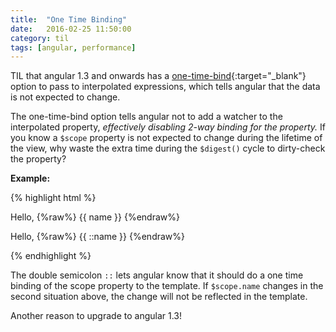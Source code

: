 ```yaml
---
title:  "One Time Binding"
date:   2016-02-25 11:50:00
category: til
tags: [angular, performance]
---
```


TIL that angular 1.3 and onwards has a [one-time-bind][otb]{:target="_blank"} option to pass to interpolated expressions, which tells angular that the data is not expected to change.

The one-time-bind option tells angular not to add a watcher to the interpolated property, *effectively disabling 2-way binding for the property.* If you know a `$scope` property is not expected to change during the lifetime of the view, why waste the extra time during the `$digest()` cycle to dirty-check the property?

__Example:__

{% highlight html %}
<!-- Normal 2-way binding (creates a watcher on $scope.name) -->
<span>Hello, {%raw%} {{ name }} {%endraw%}</span>

<!-- one-time binding (no watcher created) -->
<span>Hello, {%raw%} {{ ::name }} {%endraw%}</span>

{% endhighlight %}

The double semicolon `::` lets angular know that it should do a one time binding of the scope property to the template. If `$scope.name` changes in the second situation above, the change will not be reflected in the template.

Another reason to upgrade to angular 1.3!

[otb]: https://docs.angularjs.org/guide/expression#one-time-binding
